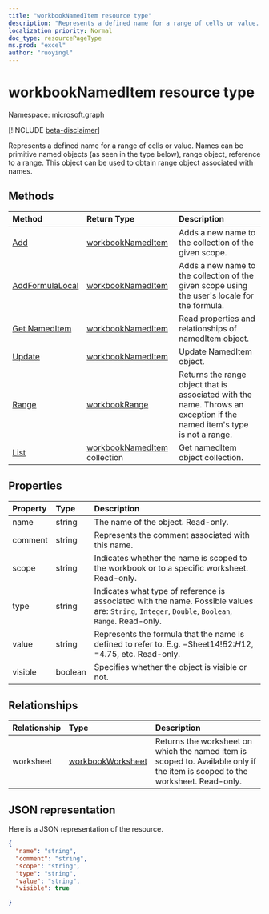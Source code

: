 ```yaml
---
title: "workbookNamedItem resource type"
description: "Represents a defined name for a range of cells or value. Names can be primitive named objects (as seen in the type below), range object, reference to a range. This object can be used to obtain range object associated with names."
localization_priority: Normal
doc_type: resourcePageType
ms.prod: "excel"
author: "ruoyingl"
---
```


# workbookNamedItem resource type

Namespace: microsoft.graph

[!INCLUDE [beta-disclaimer](../../includes/beta-disclaimer.md)]

Represents a defined name for a range of cells or value. Names can be primitive named objects (as seen in the type below), range object, reference to a range. This object can be used to obtain range object associated with names.


## Methods

| Method		   | Return Type	|Description|
|:---------------|:--------|:----------|
|[Add](../api/nameditem-add.md)|[workbookNamedItem](workbooknameditem.md)|Adds a new name to the collection of the given scope.|
|[AddFormulaLocal](../api/nameditem-addformulalocal.md)|[workbookNamedItem](workbooknameditem.md)|Adds a new name to the collection of the given scope using the user's locale for the formula.|
|[Get NamedItem](../api/nameditem-get.md) | [workbookNamedItem](workbooknameditem.md) |Read properties and relationships of namedItem object.|
|[Update](../api/nameditem-update.md) | [workbookNamedItem](workbooknameditem.md)	|Update NamedItem object. |
|[Range](../api/nameditem-range.md)|[workbookRange](workbookrange.md)|Returns the range object that is associated with the name. Throws an exception if the named item's type is not a range.|
|[List](../api/nameditem-list.md) | [workbookNamedItem](workbooknameditem.md) collection |Get namedItem object collection. |

## Properties
| Property	   | Type	|Description|
|:---------------|:--------|:----------|
|name|string|The name of the object. Read-only.|
|comment|string|Represents the comment associated with this name.|
|scope|string|Indicates whether the name is scoped to the workbook or to a specific worksheet. Read-only.|
|type|string|Indicates what type of reference is associated with the name. Possible values are: `String`, `Integer`, `Double`, `Boolean`, `Range`. Read-only.|
|value|string|Represents the formula that the name is defined to refer to. E.g. =Sheet14!$B$2:$H$12, =4.75, etc. Read-only.|
|visible|boolean|Specifies whether the object is visible or not.|

## Relationships
| Relationship	   | Type	|Description|
|:---------------|:--------|:----------|
|worksheet|[workbookWorksheet](workbookworksheet.md)|Returns the worksheet on which the named item is scoped to. Available only if the item is scoped to the worksheet. Read-only.|

## JSON representation

Here is a JSON representation of the resource.

<!-- {
  "blockType": "resource",
  "optionalProperties": [

  ],
  "keyProperty": "id",
  "baseType":"microsoft.graph.entity",
  "@odata.type": "microsoft.graph.workbookNamedItem"
}-->

```json
{
  "name": "string",
  "comment": "string",
  "scope": "string",
  "type": "string",
  "value": "string",
  "visible": true

}

```

<!-- uuid: 8fcb5dbc-d5aa-4681-8e31-b001d5168d79
2015-10-25 14:57:30 UTC -->
<!--
{
  "type": "#page.annotation",
  "description": "NamedItem resource",
  "keywords": "",
  "section": "documentation",
  "tocPath": "",
  "suppressions": []
}
-->


